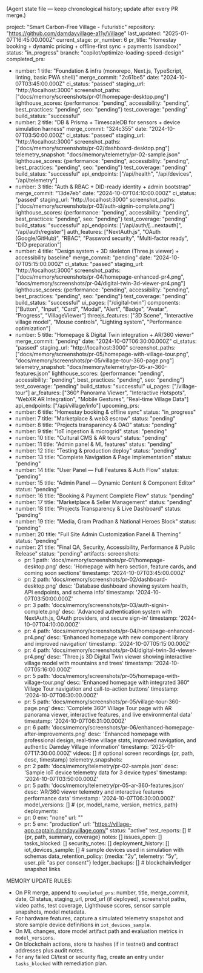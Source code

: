 (Agent state file — keep chronological history; update after every PR merge.)

project: "Smart Carbon-Free Village - Futuristic"
repository: "https://github.com/damdayvillage-a11y/Village"
last_updated: "2025-01-07T16:45:00.000Z"
current_stage:
  pr_number: 6
  pr_title: "Homestay booking + dynamic pricing + offline-first sync + payments (sandbox)"
  status: "in_progress"
  branch: "copilot/optimize-loading-speed-design"
completed_prs:
  - number: 1
    title: "Foundation & infra (monorepo, Next.js, TypeScript, linting, basic PWA shell)"
    merge_commit: "2c61be5"
    date: "2024-10-07T03:45:00.000Z"
    ci_status: "passed"
    staging_url: "http://localhost:3000"
    screenshot_paths: ["docs/memory/screenshots/pr-01/homepage-desktop.png"]
    lighthouse_scores: {performance: "pending", accessibility: "pending", best_practices: "pending", seo: "pending"}
    test_coverage: "pending"
    build_status: "successful"
  - number: 2
    title: "DB & Prisma + TimescaleDB for sensors + device simulation harness"
    merge_commit: "324c355"
    date: "2024-10-07T03:50:00.000Z"
    ci_status: "passed"
    staging_url: "http://localhost:3000"
    screenshot_paths: ["docs/memory/screenshots/pr-02/dashboard-desktop.png"]
    telemetry_snapshot: "docs/memory/telemetry/pr-02-sample.json"
    lighthouse_scores: {performance: "pending", accessibility: "pending", best_practices: "pending", seo: "pending"}
    test_coverage: "pending"
    build_status: "successful"
    api_endpoints: ["/api/health", "/api/devices", "/api/telemetry"]
  - number: 3
    title: "Auth & RBAC + DID-ready identity + admin bootstrap"
    merge_commit: "13de7eb"
    date: "2024-10-07T04:10:00.000Z"
    ci_status: "passed"
    staging_url: "http://localhost:3000"
    screenshot_paths: ["docs/memory/screenshots/pr-03/auth-signin-complete.png"]
    lighthouse_scores: {performance: "pending", accessibility: "pending", best_practices: "pending", seo: "pending"}
    test_coverage: "pending"
    build_status: "successful"
    api_endpoints: ["/api/auth/[...nextauth]", "/api/auth/register"]
    auth_features: ["NextAuth.js", "OAuth (Google/GitHub)", "RBAC", "Password security", "Multi-factor ready", "DID preparation"]
  - number: 4
    title: "Design system + 3D skeleton (Three.js viewer) + accessibility baseline"
    merge_commit: "pending"
    date: "2024-10-07T05:15:00.000Z"
    ci_status: "passed"
    staging_url: "http://localhost:3000"
    screenshot_paths: ["docs/memory/screenshots/pr-04/homepage-enhanced-pr4.png", "docs/memory/screenshots/pr-04/digital-twin-3d-viewer-pr4.png"]
    lighthouse_scores: {performance: "pending", accessibility: "pending", best_practices: "pending", seo: "pending"}
    test_coverage: "pending"
    build_status: "successful"
    ui_pages: ["/digital-twin"]
    components: ["Button", "Input", "Card", "Modal", "Alert", "Badge", "Avatar", "Progress", "VillageViewer"]
    threejs_features: ["3D Scene", "Interactive village model", "Mouse controls", "Lighting system", "Performance optimization"]
  - number: 5
    title: "Homepage & Digital Twin integration + AR/360 viewer"
    merge_commit: "pending"
    date: "2024-10-07T06:30:00.000Z"
    ci_status: "passed"
    staging_url: "http://localhost:3000"
    screenshot_paths: ["docs/memory/screenshots/pr-05/homepage-with-village-tour.png", "docs/memory/screenshots/pr-05/village-tour-360-page.png"]
    telemetry_snapshot: "docs/memory/telemetry/pr-05-ar-360-features.json"
    lighthouse_scores: {performance: "pending", accessibility: "pending", best_practices: "pending", seo: "pending"}
    test_coverage: "pending"
    build_status: "successful"
    ui_pages: ["/village-tour"]
    ar_features: ["360° Panorama Viewer", "Interactive Hotspots", "WebXR AR Integration", "Mobile Gestures", "Real-time Village Data"]
    api_endpoints: ["/api/village/info"]
upcoming_prs:
  - number: 6
    title: "Homestay booking & offline sync"
    status: "in_progress"
  - number: 7
    title: "Marketplace & web3 escrow"
    status: "pending"
  - number: 8
    title: "Projects transparency & DAO"
    status: "pending"
  - number: 9
    title: "IoT ingestion & microgrid"
    status: "pending"
  - number: 10
    title: "Cultural CMS & AR tours"
    status: "pending"
  - number: 11
    title: "Admin panel & ML features"
    status: "pending"
  - number: 12
    title: "Testing & production deploy"
    status: "pending"
  - number: 13
    title: "Complete Navigation & Page Implementation"
    status: "pending"
  - number: 14
    title: "User Panel — Full Features & Auth Flow"
    status: "pending"
  - number: 15
    title: "Admin Panel — Dynamic Content & Component Editor"
    status: "pending"
  - number: 16
    title: "Booking & Payment Complete Flow"
    status: "pending"
  - number: 17
    title: "Marketplace & Seller Management"
    status: "pending"
  - number: 18
    title: "Projects Transparency & Live Dashboard"
    status: "pending"
  - number: 19
    title: "Media, Gram Pradhan & National Heroes Block"
    status: "pending"
  - number: 20
    title: "Full Site Admin Customization Panel & Theming"
    status: "pending"
  - number: 21
    title: "Final QA, Security, Accessibility, Performance & Public Release"
    status: "pending"
artifacts:
  screenshots: 
    - pr: 1
      path: 'docs/memory/screenshots/pr-01/homepage-desktop.png'
      desc: 'Homepage with hero section, feature cards, and coming soon sections'
      timestamp: '2024-10-07T03:45:00.000Z'
    - pr: 2
      path: 'docs/memory/screenshots/pr-02/dashboard-desktop.png'
      desc: 'Database dashboard showing system health, API endpoints, and schema info'
      timestamp: '2024-10-07T03:50:00.000Z'
    - pr: 3
      path: 'docs/memory/screenshots/pr-03/auth-signin-complete.png'
      desc: 'Advanced authentication system with NextAuth.js, OAuth providers, and secure sign-in'
      timestamp: '2024-10-07T04:10:00.000Z'
    - pr: 4
      path: 'docs/memory/screenshots/pr-04/homepage-enhanced-pr4.png'
      desc: 'Enhanced homepage with new component library and improved navigation'
      timestamp: '2024-10-07T05:15:00.000Z'
    - pr: 4
      path: 'docs/memory/screenshots/pr-04/digital-twin-3d-viewer-pr4.png'
      desc: 'Three.js 3D Digital Twin viewer showing interactive village model with mountains and trees'
      timestamp: '2024-10-07T05:16:00.000Z'
    - pr: 5
      path: 'docs/memory/screenshots/pr-05/homepage-with-village-tour.png'
      desc: 'Enhanced homepage with integrated 360° Village Tour navigation and call-to-action buttons'
      timestamp: '2024-10-07T06:30:00.000Z'
    - pr: 5
      path: 'docs/memory/screenshots/pr-05/village-tour-360-page.png'
      desc: 'Complete 360° Village Tour page with AR panorama viewer, interactive features, and live environmental data'
      timestamp: '2024-10-07T06:31:00.000Z'
    - pr: 6
      path: 'docs/memory/screenshots/pr-06/enhanced-homepage-after-improvements.png'
      desc: 'Enhanced homepage with professional design, real-time village stats, improved navigation, and authentic Damday Village information'
      timestamp: '2025-01-07T17:30:00.000Z'
  videos: [] # optional screen recordings {pr, path, desc, timestamp}
  telemetry_snapshots: 
    - pr: 2
      path: 'docs/memory/telemetry/pr-02-sample.json'
      desc: 'Sample IoT device telemetry data for 3 device types'
      timestamp: '2024-10-07T03:50:00.000Z'
    - pr: 5
      path: 'docs/memory/telemetry/pr-05-ar-360-features.json'
      desc: 'AR/360 viewer telemetry and interactive features performance data'
      timestamp: '2024-10-07T06:30:00.000Z'
  model_versions: [] # {pr, model_name, version, metrics, path}
  deployments:
    - pr: 0
      env: "none"
      url: ""
    - pr: 5
      env: "production"
      url: "https://village-app.captain.damdayvillage.com/"
      status: "active"
  test_reports: [] # {pr, path, summary, coverage}
notes: []
issues_open: []
tasks_blocked: []
security_notes: []
deployment_history: []
iot_devices_sample: [] # sample devices used in simulation with schemas
data_retention_policy: {media: "2y", telemetry: "5y", user_pii: "as per consent"}
ledger_backups: [] # blockchain/ledger snapshot links

MEMORY UPDATE RULES:
- On PR merge, append to `completed_prs`: number, title, merge_commit, date, CI status, staging_url, prod_url (if deployed), screenshot paths, video paths, test coverage, Lighthouse scores, sensor sample snapshots, model metadata.
- For hardware features, capture a simulated telemetry snapshot and store sample device definitions in `iot_devices_sample`.
- On ML changes, store model artifact path and evaluation metrics in `model_versions`.
- On blockchain actions, store tx hashes (if in testnet) and contract addresses plus audit notes.
- For any failed CI/test or security flag, create an entry under `tasks_blocked` with remediation plan.